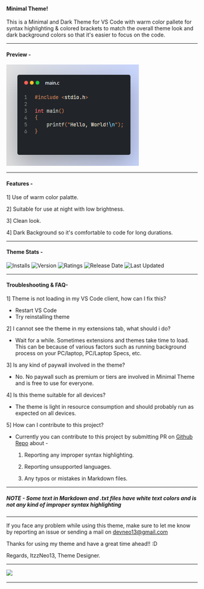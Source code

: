 #### Minimal Theme!

This is a Minimal and Dark Theme for VS Code with warm color pallete for syntax highlighting & colored brackets to match the overall theme look and dark background colors so that it's easier to focus on the code.

-----

#### Preview - 

![preview](./images/preview.png)

-----

#### Features -
1] Use of warm color palatte.

2] Suitable for use at night with low brightness.

3] Clean look.

4] Dark Background so it's comfortable to code for long durations.


-----

#### Theme Stats - 

<img src="https://img.shields.io/visual-studio-marketplace/azure-devops/installs/total/ItzzNeo1305.minimal-theme?color=blue&label=Theme%20Installs&logo=Visual-studio-code&style=for-the-badge" alt="Installs">

<img src="https://img.shields.io/visual-studio-marketplace/v/ItzzNeo1305.minimal-theme?color=blue&logo=Visual-studio-code&style=for-the-badge" alt="Version">

<img src="https://img.shields.io/visual-studio-marketplace/r/ItzzNeo1305.minimal-theme?color=blue&logo=Visual-studio-code&style=for-the-badge" alt="Ratings">

<img src="https://img.shields.io/visual-studio-marketplace/release-date/ItzzNeo1305.minimal-theme?color=blue&label=Theme%20Released&logo=Visual-studio-code&style=for-the-badge" alt="Release Date">

<img src="https://img.shields.io/visual-studio-marketplace/last-updated/ItzzNeo1305.minimal-theme?color=blue&logo=Visual-studio-code&style=for-the-badge" alt="Last Updated">



-----

#### Troubleshooting & FAQ-

1] Theme is not loading in my VS Code client, how can I fix this?
- Restart VS Code
- Try reinstalling theme

2] I cannot see the theme in my extensions tab, what should i do? 
- Wait for a while. Sometimes extensions and themes take time to load. This can be because of various factors such as running background process on your PC/laptop, PC/Laptop Specs, etc.

3] Is any kind of paywall involved in the theme?
- No. No paywall such as premium or tiers are involved in Minimal Theme and is free to use for everyone.

4] Is this theme suitable for all devices?
- The theme is light in resource consumption and should probably run as expected on all devices.

5] How can I contribute to this project?

- Currently you can contribute to this project by submitting PR on [Github Repo](https://github.com/ItzzNeo13/Minimal-Theme) about -

  1. Reporting any improper syntax highlighting.

  2. Reporting unsupported languages.

  3. Any typos or mistakes in Markdown files.

-----

##### NOTE - Some text in Markdown and .txt files have white text colors and is not any kind of improper syntax highlighting

-----

If you face any problem while using this theme, make sure to let me know by reporting an issue or sending a mail on devneo13@gmail.com

Thanks for using my theme and have a great time ahead!! :D 

Regards,
ItzzNeo13,
Theme Designer.

----
<a href="https://github.com/ItzzNeo13" alt="https://github.com/ItzzNeo13"><img src="https://img.shields.io/static/v1?style=for-the-badge&label=CREATED%20BY&message=ItzzNeo13&color=000000"></a>

----
